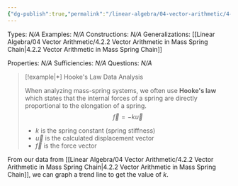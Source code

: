 ```yaml
---
{"dg-publish":true,"permalink":"/linear-algebra/04-vector-arithmetic/4-2-3-hooke-s-law-data-analysis/","tags":["Type/Definition","Topic/Linear_Algebra"]}
---
```


Types: *N/A*
Examples: *N/A*
Constructions: *N/A*
Generalizations: [[Linear Algebra/04 Vector Arithmetic/4.2.2 Vector Arithmetic in Mass Spring Chain\|4.2.2 Vector Arithmetic in Mass Spring Chain]]

Properties: *N/A*
Sufficiencies: *N/A*
Questions: *N/A*

> [!example|*] Hooke's Law Data Analysis
> 
> When analyzing mass-spring systems, we often use **Hooke's law** which states that the internal forces of a spring are directly proportional to the elongation of a spring.
> $$
> \vec{f} = -k\vec{u}
> $$
> - $k$ is the spring constant (spring stiffness)
> - $\vec{u}$ is the calculated displacement vector
> - $\vec{f}$ is the force vector

From our data from [[Linear Algebra/04 Vector Arithmetic/4.2.2 Vector Arithmetic in Mass Spring Chain\|4.2.2 Vector Arithmetic in Mass Spring Chain]], we can graph a trend line to get the value of $k$. 